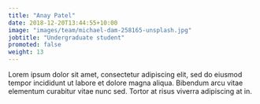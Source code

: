 ```yaml
---
title: "Anay Patel"
date: 2018-12-20T13:44:55+10:00
image: "images/team/michael-dam-258165-unsplash.jpg"
jobtitle: "Undergraduate student"
promoted: false
weight: 13
---
```


Lorem ipsum dolor sit amet, consectetur adipiscing elit, sed do eiusmod tempor incididunt ut labore et dolore magna aliqua. Bibendum arcu vitae elementum curabitur vitae nunc sed. Tortor at risus viverra adipiscing at in.
